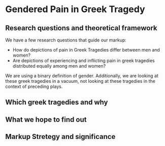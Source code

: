 # Gendered Pain in Greek Tragedy

## Research questions and theoretical framework
We have a few research questions that guide our markup:
* How do depictions of pain in Greek Tragedies differ between men and women?
* Are depictions of experiencing and inflicting pain in greek tragedies distributed equally among men and women?


We are using a binary definition of gender. Additionally, we are looking at these greek tragedies in a vacuum, not looking at these tragedies in the context of preceding plays.


## Which greek tragedies and why

## What we hope to find out

## Markup Stretegy and significance
